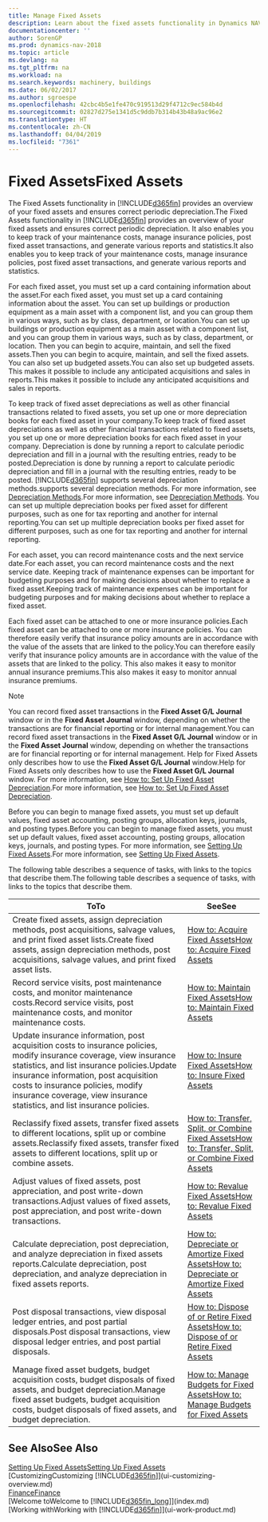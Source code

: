 ```yaml
---
title: Manage Fixed Assets
description: Learn about the fixed assets functionality in Dynamics NAV and get an overview of how to work with fixed assets.
documentationcenter: ''
author: SorenGP
ms.prod: dynamics-nav-2018
ms.topic: article
ms.devlang: na
ms.tgt_pltfrm: na
ms.workload: na
ms.search.keywords: machinery, buildings
ms.date: 06/02/2017
ms.author: sgroespe
ms.openlocfilehash: 42cbc4b5e1fe470c919513d29f4712c9ec584b4d
ms.sourcegitcommit: 02827d275e1341d5c9ddb7b314b43b48a9ac96e2
ms.translationtype: HT
ms.contentlocale: zh-CN
ms.lasthandoff: 04/04/2019
ms.locfileid: "7361"
---
```

# <a name="fixed-assets"></a><span data-ttu-id="f2a58-103">Fixed Assets</span><span class="sxs-lookup"><span data-stu-id="f2a58-103">Fixed Assets</span></span>
<span data-ttu-id="f2a58-104">The Fixed Assets functionality in [!INCLUDE[d365fin](includes/d365fin_md.md)] provides an overview of your fixed assets and ensures correct periodic depreciation.</span><span class="sxs-lookup"><span data-stu-id="f2a58-104">The Fixed Assets functionality in [!INCLUDE[d365fin](includes/d365fin_md.md)] provides an overview of your fixed assets and ensures correct periodic depreciation.</span></span> <span data-ttu-id="f2a58-105">It also enables you to keep track of your maintenance costs, manage insurance policies, post fixed asset transactions, and generate various reports and statistics.</span><span class="sxs-lookup"><span data-stu-id="f2a58-105">It also enables you to keep track of your maintenance costs, manage insurance policies, post fixed asset transactions, and generate various reports and statistics.</span></span>

<span data-ttu-id="f2a58-106">For each fixed asset, you must set up a card containing information about the asset.</span><span class="sxs-lookup"><span data-stu-id="f2a58-106">For each fixed asset, you must set up a card containing information about the asset.</span></span> <span data-ttu-id="f2a58-107">You can set up buildings or production equipment as a main asset with a component list, and you can group them in various ways, such as by class, department, or location.</span><span class="sxs-lookup"><span data-stu-id="f2a58-107">You can set up buildings or production equipment as a main asset with a component list, and you can group them in various ways, such as by class, department, or location.</span></span> <span data-ttu-id="f2a58-108">Then you can begin to acquire, maintain, and sell the fixed assets.</span><span class="sxs-lookup"><span data-stu-id="f2a58-108">Then you can begin to acquire, maintain, and sell the fixed assets.</span></span> <span data-ttu-id="f2a58-109">You can also set up budgeted assets.</span><span class="sxs-lookup"><span data-stu-id="f2a58-109">You can also set up budgeted assets.</span></span> <span data-ttu-id="f2a58-110">This makes it possible to include any anticipated acquisitions and sales in reports.</span><span class="sxs-lookup"><span data-stu-id="f2a58-110">This makes it possible to include any anticipated acquisitions and sales in reports.</span></span>

<span data-ttu-id="f2a58-111">To keep track of fixed asset depreciations as well as other financial transactions related to fixed assets, you set up one or more depreciation books for each fixed asset in your company.</span><span class="sxs-lookup"><span data-stu-id="f2a58-111">To keep track of fixed asset depreciations as well as other financial transactions related to fixed assets, you set up one or more depreciation books for each fixed asset in your company.</span></span> <span data-ttu-id="f2a58-112">Depreciation is done by running a report to calculate periodic depreciation and fill in a journal with the resulting entries, ready to be posted.</span><span class="sxs-lookup"><span data-stu-id="f2a58-112">Depreciation is done by running a report to calculate periodic depreciation and fill in a journal with the resulting entries, ready to be posted.</span></span> [!INCLUDE[d365fin](includes/d365fin_md.md)] <span data-ttu-id="f2a58-113">supports several depreciation methods.</span><span class="sxs-lookup"><span data-stu-id="f2a58-113">supports several depreciation methods.</span></span> <span data-ttu-id="f2a58-114">For more information, see [Depreciation Methods](fa-depreciation-methods.md).</span><span class="sxs-lookup"><span data-stu-id="f2a58-114">For more information, see [Depreciation Methods](fa-depreciation-methods.md).</span></span> <span data-ttu-id="f2a58-115">You can set up multiple depreciation books per fixed asset for different purposes, such as one for tax reporting and another for internal reporting.</span><span class="sxs-lookup"><span data-stu-id="f2a58-115">You can set up multiple depreciation books per fixed asset for different purposes, such as one for tax reporting and another for internal reporting.</span></span>

<span data-ttu-id="f2a58-116">For each asset, you can record maintenance costs and the next service date.</span><span class="sxs-lookup"><span data-stu-id="f2a58-116">For each asset, you can record maintenance costs and the next service date.</span></span> <span data-ttu-id="f2a58-117">Keeping track of maintenance expenses can be important for budgeting purposes and for making decisions about whether to replace a fixed asset.</span><span class="sxs-lookup"><span data-stu-id="f2a58-117">Keeping track of maintenance expenses can be important for budgeting purposes and for making decisions about whether to replace a fixed asset.</span></span>

<span data-ttu-id="f2a58-118">Each fixed asset can be attached to one or more insurance policies.</span><span class="sxs-lookup"><span data-stu-id="f2a58-118">Each fixed asset can be attached to one or more insurance policies.</span></span> <span data-ttu-id="f2a58-119">You can therefore easily verify that insurance policy amounts are in accordance with the value of the assets that are linked to the policy.</span><span class="sxs-lookup"><span data-stu-id="f2a58-119">You can therefore easily verify that insurance policy amounts are in accordance with the value of the assets that are linked to the policy.</span></span> <span data-ttu-id="f2a58-120">This also makes it easy to monitor annual insurance premiums.</span><span class="sxs-lookup"><span data-stu-id="f2a58-120">This also makes it easy to monitor annual insurance premiums.</span></span>

> [!NOTE]  
>   <span data-ttu-id="f2a58-121">You can record fixed asset transactions in the **Fixed Asset G/L Journal** window or in the **Fixed Asset Journal** window, depending on whether the transactions are for financial reporting or for internal management.</span><span class="sxs-lookup"><span data-stu-id="f2a58-121">You can record fixed asset transactions in the **Fixed Asset G/L Journal** window or in the **Fixed Asset Journal** window, depending on whether the transactions are for financial reporting or for internal management.</span></span> <span data-ttu-id="f2a58-122">Help for Fixed Assets only describes how to use the **Fixed Asset G/L Journal** window.</span><span class="sxs-lookup"><span data-stu-id="f2a58-122">Help for Fixed Assets only describes how to use the **Fixed Asset G/L Journal** window.</span></span> <span data-ttu-id="f2a58-123">For more information, see [How to: Set Up Fixed Asset Depreciation](fa-how-setup-depreciation.md).</span><span class="sxs-lookup"><span data-stu-id="f2a58-123">For more information, see [How to: Set Up Fixed Asset Depreciation](fa-how-setup-depreciation.md).</span></span>

<span data-ttu-id="f2a58-124">Before you can begin to manage fixed assets, you must set up default values, fixed asset accounting, posting groups, allocation keys, journals, and posting types.</span><span class="sxs-lookup"><span data-stu-id="f2a58-124">Before you can begin to manage fixed assets, you must set up default values, fixed asset accounting, posting groups, allocation keys, journals, and posting types.</span></span> <span data-ttu-id="f2a58-125">For more information, see [Setting Up Fixed Assets](fa-setup.md).</span><span class="sxs-lookup"><span data-stu-id="f2a58-125">For more information, see [Setting Up Fixed Assets](fa-setup.md).</span></span>

<span data-ttu-id="f2a58-126">The following table describes a sequence of tasks, with links to the topics that describe them.</span><span class="sxs-lookup"><span data-stu-id="f2a58-126">The following table describes a sequence of tasks, with links to the topics that describe them.</span></span>

| <span data-ttu-id="f2a58-127">To</span><span class="sxs-lookup"><span data-stu-id="f2a58-127">To</span></span> | <span data-ttu-id="f2a58-128">See</span><span class="sxs-lookup"><span data-stu-id="f2a58-128">See</span></span> |
| --- | --- |
| <span data-ttu-id="f2a58-129">Create fixed assets, assign depreciation methods, post acquisitions, salvage values, and print fixed asset lists.</span><span class="sxs-lookup"><span data-stu-id="f2a58-129">Create fixed assets, assign depreciation methods, post acquisitions, salvage values, and print fixed asset lists.</span></span> |[<span data-ttu-id="f2a58-130">How to: Acquire Fixed Assets</span><span class="sxs-lookup"><span data-stu-id="f2a58-130">How to: Acquire Fixed Assets</span></span>](fa-how-acquire.md) |
| <span data-ttu-id="f2a58-131">Record service visits, post maintenance costs, and monitor maintenance costs.</span><span class="sxs-lookup"><span data-stu-id="f2a58-131">Record service visits, post maintenance costs, and monitor maintenance costs.</span></span> |[<span data-ttu-id="f2a58-132">How to: Maintain Fixed Assets</span><span class="sxs-lookup"><span data-stu-id="f2a58-132">How to: Maintain Fixed Assets</span></span>](fa-how-maintain.md) |
| <span data-ttu-id="f2a58-133">Update insurance information, post acquisition costs to insurance policies, modify insurance coverage, view insurance statistics, and list insurance policies.</span><span class="sxs-lookup"><span data-stu-id="f2a58-133">Update insurance information, post acquisition costs to insurance policies, modify insurance coverage, view insurance statistics, and list insurance policies.</span></span> |[<span data-ttu-id="f2a58-134">How to: Insure Fixed Assets</span><span class="sxs-lookup"><span data-stu-id="f2a58-134">How to: Insure Fixed Assets</span></span>](fa-how-insure.md) |
| <span data-ttu-id="f2a58-135">Reclassify fixed assets, transfer fixed assets to different locations, split up or combine assets.</span><span class="sxs-lookup"><span data-stu-id="f2a58-135">Reclassify fixed assets, transfer fixed assets to different locations, split up or combine assets.</span></span> |[<span data-ttu-id="f2a58-136">How to: Transfer, Split, or Combine Fixed Assets</span><span class="sxs-lookup"><span data-stu-id="f2a58-136">How to: Transfer, Split, or Combine Fixed Assets</span></span>](fa-how-trans-split-combine.md) |
| <span data-ttu-id="f2a58-137">Adjust values of fixed assets, post appreciation, and post write-down transactions.</span><span class="sxs-lookup"><span data-stu-id="f2a58-137">Adjust values of fixed assets, post appreciation, and post write-down transactions.</span></span> |[<span data-ttu-id="f2a58-138">How to: Revalue Fixed Assets</span><span class="sxs-lookup"><span data-stu-id="f2a58-138">How to: Revalue Fixed Assets</span></span>](fa-how-revalue.md) |
| <span data-ttu-id="f2a58-139">Calculate depreciation, post depreciation, and  analyze depreciation in fixed assets reports.</span><span class="sxs-lookup"><span data-stu-id="f2a58-139">Calculate depreciation, post depreciation, and  analyze depreciation in fixed assets reports.</span></span> |[<span data-ttu-id="f2a58-140">How to: Depreciate or Amortize Fixed Assets</span><span class="sxs-lookup"><span data-stu-id="f2a58-140">How to: Depreciate or Amortize Fixed Assets</span></span>](fa-how-depreciate-amortize.md) |
| <span data-ttu-id="f2a58-141">Post disposal transactions, view disposal ledger entries, and post partial disposals.</span><span class="sxs-lookup"><span data-stu-id="f2a58-141">Post disposal transactions, view disposal ledger entries, and post partial disposals.</span></span> |[<span data-ttu-id="f2a58-142">How to: Dispose of or Retire Fixed Assets</span><span class="sxs-lookup"><span data-stu-id="f2a58-142">How to: Dispose of or Retire Fixed Assets</span></span>](fa-how-dispose-retire.md) |
| <span data-ttu-id="f2a58-143">Manage fixed asset budgets, budget acquisition costs, budget disposals of fixed assets, and budget depreciation.</span><span class="sxs-lookup"><span data-stu-id="f2a58-143">Manage fixed asset budgets, budget acquisition costs, budget disposals of fixed assets, and budget depreciation.</span></span> |[<span data-ttu-id="f2a58-144">How to: Manage Budgets for Fixed Assets</span><span class="sxs-lookup"><span data-stu-id="f2a58-144">How to: Manage Budgets for Fixed Assets</span></span>](fa-how-manage-budgets.md) |

## <a name="see-also"></a><span data-ttu-id="f2a58-145">See Also</span><span class="sxs-lookup"><span data-stu-id="f2a58-145">See Also</span></span>
[<span data-ttu-id="f2a58-146">Setting Up Fixed Assets</span><span class="sxs-lookup"><span data-stu-id="f2a58-146">Setting Up Fixed Assets</span></span>](fa-setup.md)  
[<span data-ttu-id="f2a58-147">Customizing</span><span class="sxs-lookup"><span data-stu-id="f2a58-147">Customizing</span></span> [!INCLUDE[d365fin](includes/d365fin_md.md)]](ui-customizing-overview.md)  
[<span data-ttu-id="f2a58-148">Finance</span><span class="sxs-lookup"><span data-stu-id="f2a58-148">Finance</span></span>](finance.md)  
[<span data-ttu-id="f2a58-149">Welcome to</span><span class="sxs-lookup"><span data-stu-id="f2a58-149">Welcome to</span></span> [!INCLUDE[d365fin_long](includes/d365fin_long_md.md)]](index.md)  
[<span data-ttu-id="f2a58-150">Working with</span><span class="sxs-lookup"><span data-stu-id="f2a58-150">Working with</span></span> [!INCLUDE[d365fin](includes/d365fin_md.md)]](ui-work-product.md)
